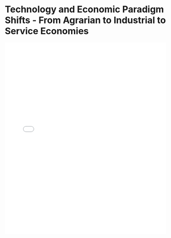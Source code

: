 # Technology and Economic Paradigm Shifts - From Agrarian to Industrial to Service Economies

<embed src="Technology and Economic Paradigm Shifts - From Agrarian to Industrial to Service Economies.pdf" type="application/pdf" width="100%" height="600px">
